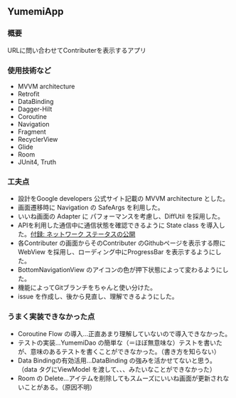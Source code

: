 ## YumemiApp
### 概要
URLに問い合わせてContributerを表示するアプリ

### 使用技術など
- MVVM architecture
- Retrofit
- DataBinding
- Dagger-Hilt
- Coroutine
- Navigation
- Fragment
- RecyclerView
- Glide
- Room
- JUnit4, Truth

### 工夫点
- 設計をGoogle developers 公式サイト記載の MVVM architecture とした。
- 画面遷移時に Navigation の SafeArgs を利用した。
- いいね画面の Adapter に パフォーマンスを考慮し、DiffUtil を採用した。
- APIを利用した通信中に通信状態を確認できるように State class を導入した。[付録: ネットワーク ステータスの公開](https://developer.android.com/jetpack/guide?hl=ja)
- 各Contributer の画面からそのContributer のGithubページを表示する際に WebView を採用し、ローディング中にProgressBar を表示するようにした。
- BottomNavigationView のアイコンの色が押下状態によって変わるようにした。
- 機能によってGitブランチをちゃんと使い分けた。
- issue を作成し、後から見直し、理解できるようにした。

### うまく実装できなかった点
- Coroutine Flow の導入...正直あまり理解していないので導入できなかった。
- テストの実装...YumemiDao の簡単な（＝ほぼ無意味な）テストを書いたが、意味のあるテストを書くことができなかった。（書き方を知らない）
- Data Bindingの有効活用...DataBinding の強みを活かせてないと思う。（data タグにViewModel を渡して、、、みたいなことができなかった）
- Room の Delete...アイテムを削除してもスムーズにいいね画面が更新されないことがある。（原因不明）
